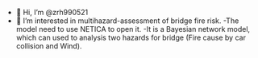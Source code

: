 - 👋 Hi, I’m @zrh990521
- 👀 I’m interested in multihazard-assessment of bridge fire risk.
-The model need to use NETICA to open it.
-It is a Bayesian network model, which can used to analysis two hazards for bridge (Fire cause by car collision and Wind).
